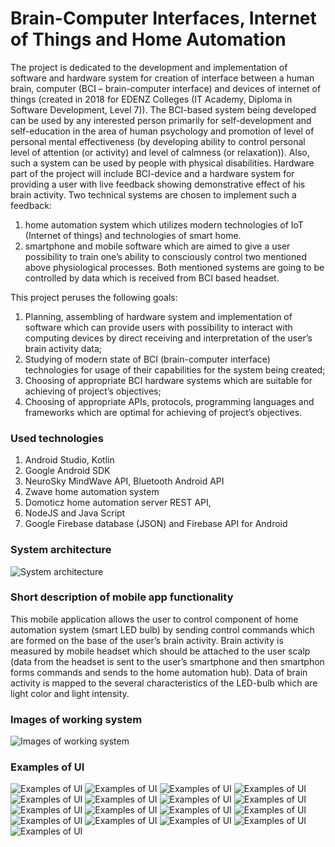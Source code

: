 # Brain-Computer Interfaces, Internet of Things and Home Automation

The project is dedicated to the development and implementation of software and hardware system for creation of interface between a human brain, computer (BCI – brain-computer interface) and devices of internet of things (created in 2018 for EDENZ Colleges (IT Academy, Diploma in Software Development, Level 7)). The BCI-based system being developed can be used by any interested person primarily for self-development and self-education in the area of human psychology and promotion of level of personal mental effectiveness (by developing ability to control personal level of attention (or activity) and level of calmness (or relaxation)). Also, such a system can be used by people with physical disabilities.  Hardware part of the project will include BCI-device and a hardware system for providing a user with live feedback showing demonstrative effect of his brain activity.  Two technical systems are chosen to implement such a feedback:
1.	home automation system which utilizes modern technologies of IoT (Internet of things) and technologies of smart home.
2.	smartphone and mobile software which are aimed to give a user possibility to train one’s ability to consciously control two mentioned above physiological processes.
Both mentioned systems are going to be controlled by data which is received from BCI based headset.

This project peruses the following goals:
1.	Planning, assembling of hardware system and implementation of software which can provide users with possibility to interact with computing devices by direct receiving and interpretation of the user’s brain activity data;
2.	Studying of modern state of BCI (brain-computer interface) technologies for usage of their capabilities for the system being created;
3.	Choosing of appropriate BCI hardware systems which are suitable for achieving of project’s objectives;
4.	Choosing of appropriate APIs, protocols, programming languages and frameworks which are optimal for achieving of project’s objectives.

### Used technologies
1. Android Studio, Kotlin
2. Google Android SDK
3. NeuroSky MindWave API, Bluetooth Android API
4. Zwave home automation system
5. Domoticz home automation server REST API,
6. NodeJS and Java Script
7. Google Firebase database (JSON) and Firebase API for Android

### System architecture
![System architecture](https://github.com/PavelSobolev/BrainComputerInterfaces_IoT_SmartHome/blob/master/1.png)

### Short description of mobile app functionality

This mobile application allows the user to control component of home automation system (smart LED bulb) by sending control commands which are formed on the base of the user’s brain activity. Brain activity is measured by mobile headset which should be attached to the user scalp (data from the headset is sent to the user’s smartphone and then smartphon forms commands and sends to the home automation hub). Data of brain activity is mapped to the several characteristics of the LED-bulb which are light color and light intensity. 

### Images of working system
![Images of working system](https://github.com/PavelSobolev/BrainComputerInterfaces_IoT_SmartHome/blob/master/2.png)

### Examples of UI

![Examples of UI](https://github.com/PavelSobolev/BrainComputerInterfaces_IoT_SmartHome/blob/master/uiimg/01.jpeg) ![Examples of UI](https://github.com/PavelSobolev/BrainComputerInterfaces_IoT_SmartHome/blob/master/uiimg/02.jpeg) ![Examples of UI](https://github.com/PavelSobolev/BrainComputerInterfaces_IoT_SmartHome/blob/master/uiimg/03.jpeg) ![Examples of UI](https://github.com/PavelSobolev/BrainComputerInterfaces_IoT_SmartHome/blob/master/uiimg/04.jpeg) ![Examples of UI](https://github.com/PavelSobolev/BrainComputerInterfaces_IoT_SmartHome/blob/master/uiimg/05.jpeg) ![Examples of UI](https://github.com/PavelSobolev/BrainComputerInterfaces_IoT_SmartHome/blob/master/uiimg/06.jpeg) ![Examples of UI](https://github.com/PavelSobolev/BrainComputerInterfaces_IoT_SmartHome/blob/master/uiimg/07.jpeg) ![Examples of UI](https://github.com/PavelSobolev/BrainComputerInterfaces_IoT_SmartHome/blob/master/uiimg/08.jpeg) ![Examples of UI](https://github.com/PavelSobolev/BrainComputerInterfaces_IoT_SmartHome/blob/master/uiimg/09.jpeg) ![Examples of UI](https://github.com/PavelSobolev/BrainComputerInterfaces_IoT_SmartHome/blob/master/uiimg/10.jpeg) ![Examples of UI](https://github.com/PavelSobolev/BrainComputerInterfaces_IoT_SmartHome/blob/master/uiimg/11.jpeg) ![Examples of UI](https://github.com/PavelSobolev/BrainComputerInterfaces_IoT_SmartHome/blob/master/uiimg/12.jpeg) ![Examples of UI](https://github.com/PavelSobolev/BrainComputerInterfaces_IoT_SmartHome/blob/master/uiimg/13.jpeg) ![Examples of UI](https://github.com/PavelSobolev/BrainComputerInterfaces_IoT_SmartHome/blob/master/uiimg/14.jpeg) ![Examples of UI](https://github.com/PavelSobolev/BrainComputerInterfaces_IoT_SmartHome/blob/master/uiimg/15.jpeg) ![Examples of UI](https://github.com/PavelSobolev/BrainComputerInterfaces_IoT_SmartHome/blob/master/uiimg/16.jpeg) ![Examples of UI](https://github.com/PavelSobolev/BrainComputerInterfaces_IoT_SmartHome/blob/master/uiimg/17.jpeg)       

<!--### Description of the project https://github.com/PavelSobolev/BrainComputerInterfaces_IoT_SmartHome/blob/master/770RIoT-Report-PavelSobolev.pdf-->

<!--### Presentation of the project https://github.com/PavelSobolev/BrainComputerInterfaces_IoT_SmartHome/blob/master/770RIoT.pptx-->
